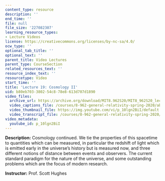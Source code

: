 ```yaml
---
content_type: resource
description: ''
end_time: ''
file: null
file_size: '227082307'
learning_resource_types:
- Lecture Videos
license: https://creativecommons.org/licenses/by-nc-sa/4.0/
ocw_type: ''
optional_tab_title: ''
optional_text: ''
parent_title: Video Lectures
parent_type: CourseSection
related_resources_text: ''
resource_index_text: ''
resourcetype: Video
start_time: ''
title: 'Lecture 19: Cosmology II'
uid: b80eb703-3802-54c8-78e8-613d707d1890
video_files:
  archive_url: https://archive.org/download/MIT8.962S20/MIT8_962S20_lec19_300k.mp4
  video_captions_file: /courses/8-962-general-relativity-spring-2020/ab3e6bd9b1755d02ac64e6d2c76337e2_p_10lgn2BiI.vtt
  video_thumbnail_file: https://img.youtube.com/vi/p_10lgn2BiI/default.jpg
  video_transcript_file: /courses/8-962-general-relativity-spring-2020/7d554b8ced54e6d434f1c4acdbadf2a3_p_10lgn2BiI.pdf
video_metadata:
  youtube_id: p_10lgn2BiI
---
```


**Description:** Cosmology continued. We tie the properties of this spacetime to quantities which can be measured, in particular the redshift of light which is emitted early in the universe’s history but is measured now, and three different notions of distance between events and observers. The current standard paradigm for the nature of the universe, and some outstanding problems which are the focus of modern research.

**Instructor:** Prof. Scott Hughes

